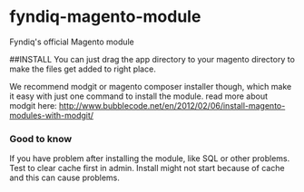 # fyndiq-magento-module
Fyndiq's official Magento module



##INSTALL
You can just drag the app directory to your magento directory to make the files get added to right place.

We recommend modgit or magento composer installer though, which make it easy with just one command to install the module.
read more about modgit here: http://www.bubblecode.net/en/2012/02/06/install-magento-modules-with-modgit/

### Good to know
If you have problem after installing the module, like SQL or other problems. Test to clear cache first in admin. Install might not start because of cache and this can cause problems.
